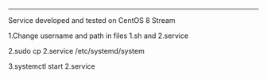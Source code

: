 ******************************************************
Service developed and tested on CentOS 8 Stream

1.Change username and path in files 1.sh and 2.service

2.sudo cp 2.service /etc/systemd/system

3.systemctl start 2.service

